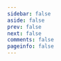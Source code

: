 ```yaml
---
sidebar: false
aside: false
prev: false
next: false
comments: false
pageinfo: false
---
```


<script setup>
import TagList from "../../.vitepress/theme/vue/Tag.vue";
</script>

<TagList />
